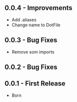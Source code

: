 ## 0.0.4 - Improvements
* Add .aliases
* Change name to DotFile

## 0.0.3 - Bug Fixes
* Remove som imports

## 0.0.2 - Bug Fixes

## 0.0.1 - First Release
* Born
